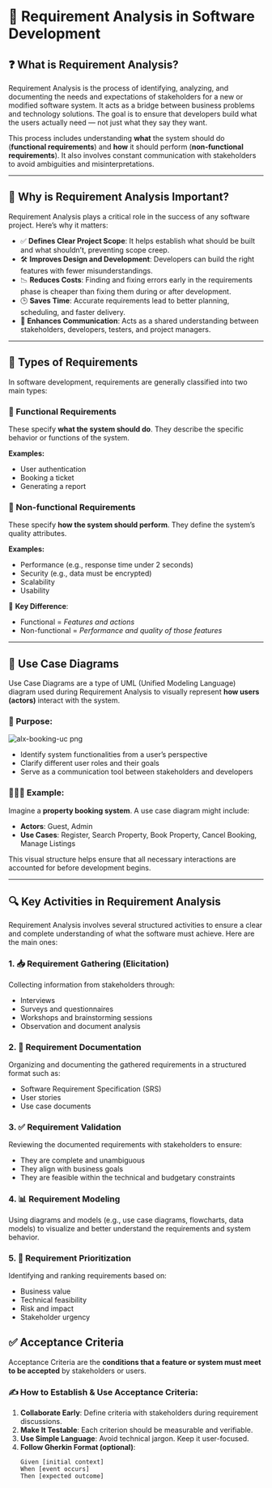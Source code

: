 # 📌 Requirement Analysis in Software Development

## ❓ What is Requirement Analysis?

Requirement Analysis is the process of identifying, analyzing, and documenting the needs and expectations of stakeholders for a new or modified software system. It acts as a bridge between business problems and technology solutions. The goal is to ensure that developers build what the users actually need — not just what they say they want.

This process includes understanding **what** the system should do (**functional requirements**) and **how** it should perform (**non-functional requirements**). It also involves constant communication with stakeholders to avoid ambiguities and misinterpretations.

---

## 🧠 Why is Requirement Analysis Important?

Requirement Analysis plays a critical role in the success of any software project. Here’s why it matters:

- ✅ **Defines Clear Project Scope**: It helps establish what should be built and what shouldn’t, preventing scope creep.
- 🛠️ **Improves Design and Development**: Developers can build the right features with fewer misunderstandings.
- 📉 **Reduces Costs**: Finding and fixing errors early in the requirements phase is cheaper than fixing them during or after development.
- 🕒 **Saves Time**: Accurate requirements lead to better planning, scheduling, and faster delivery.
- 📡 **Enhances Communication**: Acts as a shared understanding between stakeholders, developers, testers, and project managers.

---

## 📂 Types of Requirements

In software development, requirements are generally classified into two main types:

### 🔹 Functional Requirements

These specify **what the system should do**. They describe the specific behavior or functions of the system.

**Examples:**
- User authentication
- Booking a ticket
- Generating a report

### 🔸 Non-functional Requirements

These specify **how the system should perform**. They define the system’s quality attributes.

**Examples:**
- Performance (e.g., response time under 2 seconds)
- Security (e.g., data must be encrypted)
- Scalability
- Usability

🔄 **Key Difference**:  
- Functional = *Features and actions*
- Non-functional = *Performance and quality of those features*

---

## 🧾 Use Case Diagrams

Use Case Diagrams are a type of UML (Unified Modeling Language) diagram used during Requirement Analysis to visually represent **how users (actors)** interact with the system.

### 🎯 Purpose:

![alx-booking-uc png](https://github.com/user-attachments/assets/b069957a-dbdc-4d1c-a399-690456b34e2a)


- Identify system functionalities from a user’s perspective
- Clarify different user roles and their goals
- Serve as a communication tool between stakeholders and developers

### 🧑‍🤝‍🧑 Example:
Imagine a **property booking system**. A use case diagram might include:
- **Actors**: Guest, Admin
- **Use Cases**: Register, Search Property, Book Property, Cancel Booking, Manage Listings

This visual structure helps ensure that all necessary interactions are accounted for before development begins.

---
## 🔍 Key Activities in Requirement Analysis

Requirement Analysis involves several structured activities to ensure a clear and complete understanding of what the software must achieve. Here are the main ones:

### 1. 📥 Requirement Gathering (Elicitation)
Collecting information from stakeholders through:
- Interviews
- Surveys and questionnaires
- Workshops and brainstorming sessions
- Observation and document analysis

### 2. 📄 Requirement Documentation
Organizing and documenting the gathered requirements in a structured format such as:
- Software Requirement Specification (SRS)
- User stories
- Use case documents

### 3. ✅ Requirement Validation
Reviewing the documented requirements with stakeholders to ensure:
- They are complete and unambiguous
- They align with business goals
- They are feasible within the technical and budgetary constraints

### 4. 📊 Requirement Modeling
Using diagrams and models (e.g., use case diagrams, flowcharts, data models) to visualize and better understand the requirements and system behavior.

### 5. 🎯 Requirement Prioritization
Identifying and ranking requirements based on:
- Business value
- Technical feasibility
- Risk and impact
- Stakeholder urgency

## ✅ Acceptance Criteria

Acceptance Criteria are the **conditions that a feature or system must meet to be accepted** by stakeholders or users.

### ✍️ How to Establish & Use Acceptance Criteria:

1. **Collaborate Early**: Define criteria with stakeholders during requirement discussions.
2. **Make It Testable**: Each criterion should be measurable and verifiable.
3. **Use Simple Language**: Avoid technical jargon. Keep it user-focused.
4. **Follow Gherkin Format (optional)**:
   ```gherkin
   Given [initial context]
   When [event occurs]
   Then [expected outcome]
